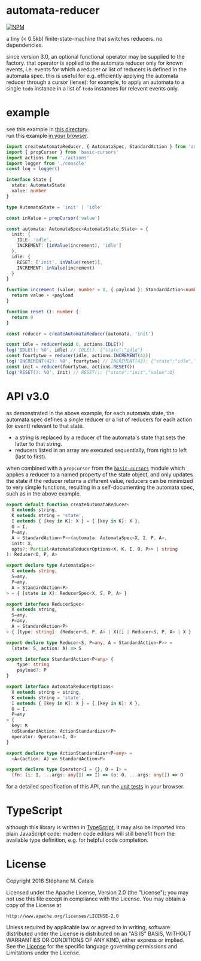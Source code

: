 # automata-reducer
[![NPM](https://nodei.co/npm/automata-reducer.png?compact=true)](https://nodei.co/npm/automata-reducer/)

a tiny (< 0.5kb) finite-state-machine that switches reducers.
no dependencies.

since version 3.0, an optional functional operator may be supplied to the factory.
that operator is applied to the automata reducer only for known events,
i.e. events for which a reducer or list of reducers
is defined in the automata spec.
this is useful for e.g. efficiently applying the automata reducer
through a cursor (lense): for example, to apply an automata
to a single `todo` instance in a list of `todo` instances
for relevent events only.

# example
see this example in [this directory](./example/index.ts).<br/>
run this example [in your browser](https://cdn.rawgit.com/ZenyWay/automata-reducer/v2.1.0/example/index.html).

```ts
import createAutomataReducer, { AutomataSpec, StandardAction } from 'automata-reducer'
import { propCursor } from 'basic-cursors'
import actions from './actions'
import logger from './console'
const log = logger()

interface State {
  state: AutomataState
  value: number
}

type AutomataState = 'init' | 'idle'

const inValue = propCursor('value')

const automata: AutomataSpec<AutomataState,State> = {
  init: {
    IDLE: 'idle',
    INCREMENT: [inValue(increment), 'idle']
  },
  idle: {
    RESET: ['init', inValue(reset)],
    INCREMENT: inValue(increment)
  }
}

function increment (value: number = 0, { payload }: StandardAction<number>) {
  return value + +payload
}

function reset (): number {
  return 0
}

const reducer = createAutomataReducer(automata, 'init')

const idle = reducer(void 0, actions.IDLE())
log('IDLE(): %O', idle) // IDLE(): {"state":"idle"}
const fourtytwo = reducer(idle, actions.INCREMENT(42))
log('INCREMENT(42): %O', fourtytwo) // INCREMENT(42): {"state":"idle","value":42}
const init = reducer(fourtytwo, actions.RESET())
log('RESET(): %O', init) // RESET(): {"state":"init","value":0}
```

# API v3.0
as demonstrated in the above example, for each automata state,
the automata spec defines a single reducer or a list of reducers
for each action (or event) relevant to that state.
* a string is replaced by a reducer of the automata's state
that sets the latter to that string.
* reducers listed in an array are executed sequentially, from right to left
(last to first).

when combined with a `propCursor` from the
[`basic-cursors`](https://npmjs.com/package/basic-cursors) module
which applies a reducer to a named property of the state object,
and only updates the state if the reducer returns a different value,
reducers can be minimized to very simple functions,
resulting in a self-documenting the automata spec,
such as in the above example.

```ts
export default function createAutomataReducer<
  X extends string,
  K extends string = 'state',
  I extends { [key in K]: X } = { [key in K]: X },
  O = I,
  P=any,
  A = StandardAction<P>>(automata: AutomataSpec<X, I, P, A>,
  init: X,
  opts?: Partial<AutomataReducerOptions<X, K, I, O, P>> | string
): Reducer<O, P, A>

export declare type AutomataSpec<
  X extends string,
  S=any,
  P=any,
  A = StandardAction<P>
> = { [state in X]: ReducerSpec<X, S, P, A> }

export interface ReducerSpec<
  X extends string,
  S=any,
  P=any,
  A = StandardAction<P>
> { [type: string]: (Reducer<S, P, A> | X)[] | Reducer<S, P, A> | X }

export declare type Reducer<S, P=any, A = StandardAction<P>> =
  (state: S, action: A) => S

export interface StandardAction<P=any> {
    type: string
    payload?: P
}

export interface AutomataReducerOptions<
  X extends string = string,
  K extends string = 'state',
  I extends { [key in K]: X } = { [key in K]: X },
  O = I,
  P=any
> {
  key: K
  toStandardAction: ActionStandardizer<P>
  operator: Operator<I, O>
}

export declare type ActionStandardizer<P=any> =
  <A>(action: A) => StandardAction<P>

export declare type Operator<I = {}, O = I> =
  (fn: (i: I, ...args: any[]) => I) => (o: O, ...args: any[]) => O
```
for a detailed specification of this API,
run the [unit tests](https://cdn.rawgit.com/ZenyWay/automata-reducer/v2.1.0/spec/web/index.html)
in your browser.

# TypeScript
although this library is written in [TypeScript](https://www.typescriptlang.org),
it may also be imported into plain JavaScript code:
modern code editors will still benefit from the available type definition,
e.g. for helpful code completion.

# License
Copyright 2018 Stéphane M. Catala

Licensed under the Apache License, Version 2.0 (the "License");
you may not use this file except in compliance with the License.
You may obtain a copy of the License at

    http://www.apache.org/licenses/LICENSE-2.0

Unless required by applicable law or agreed to in writing, software
distributed under the License is distributed on an "AS IS" BASIS,
WITHOUT WARRANTIES OR CONDITIONS OF ANY KIND, either express or implied.
See the [License](./LICENSE) for the specific language governing permissions and
Limitations under the License.
